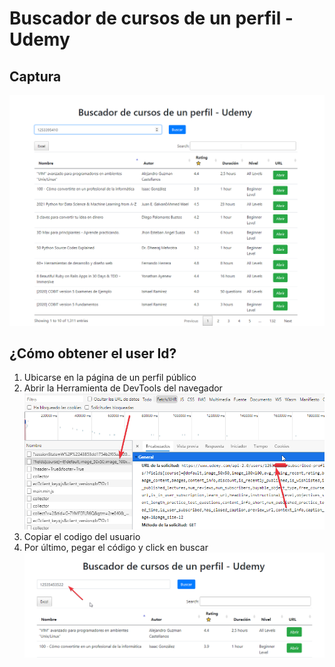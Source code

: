 # __Buscador de cursos de un perfil - Udemy__

## __Captura__
![](./capture1.png)

## __¿Cómo obtener el user Id?__
1. Ubicarse en la página de un perfil público
2. Abrir la Herramienta de DevTools del navegador
![](./capture2.png)
3. Copiar el codigo del usuario
4. Por último, pegar el código y click en buscar
![](./capture3.png)
